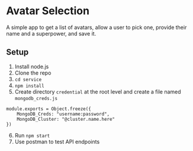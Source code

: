 # Avatar Selection

A simple app to get a list of avatars, allow a user to pick one, provide their name and a superpower, and save it.

## Setup
1. Install node.js
2. Clone the repo
3. `cd service`
4. `npm install`
5. Create directory `credential` at the root level and create a file named `mongodb_creds.js`
```
module.exports = Object.freeze({
    MongoDB_Creds: "username:password",
    MongoDB_Cluster: "@cluster.name.here"
})
```
6. Run `npm start`
7. Use postman to test API endpoints